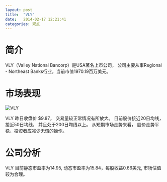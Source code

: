 ```yaml
---
layout: post
title:  "VLY"
date:   2014-02-17 12:21:41
categories: 观点
---
```


# 简介
VLY（Valley National Bancorp）是USA著名上市公司，
公司主要从事Regional - Northeast Banks行业，当前市值1970.19百万美元。

# 市场表现

![VLY](http://finviz.com/chart.ashx?t=VLY&ty=c&ta=1&p=d&s=l)

VLY 昨日收盘价 $9.87，
交易量较正常情况有所放大。
目前股价接近20日均线，
接近50日均线，
并且处于200日均线以上。
从短期市场走势来看，
股价走势平稳，投资者应减少无谓的操作。

# 公司分析
VLY 目前静态市盈率为14.95, 动态市盈率为15.84，每股收益0.66美元,
市场估值较为合理。
